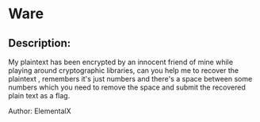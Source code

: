 
# Ware
## Description:
 My plaintext has been encrypted by an innocent friend of mine while playing around cryptographic libraries, can you help me to recover the plaintext , remembers it's just numbers and there's a space between some numbers which you need to remove the space and submit the recovered plain text as a flag.

Author: ElementalX

